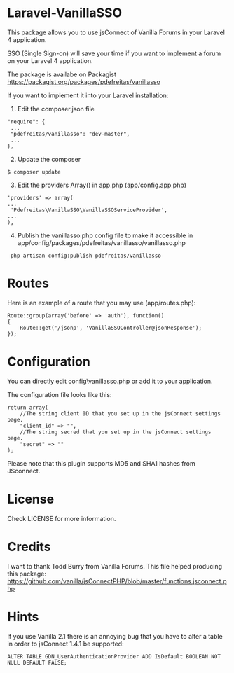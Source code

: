 Laravel-VanillaSSO
==================
This package allows you to use jsConnect of Vanilla Forums in your Laravel 4 application.

SSO (Single Sign-on) will save your time if you want to implement a forum on your Laravel 4 application.

The package is availabe on Packagist https://packagist.org/packages/pdefreitas/vanillasso

If you want to implement it into your Laravel installation:

1) Edit the composer.json file

```
"require": {
 ...
 "pdefreitas/vanillasso": "dev-master",
 ...
},
```
2) Update the composer

```$ composer update```

3) Edit the providers Array() in app.php (app/config.app.php)

```
'providers' => array(
...
 'Pdefreitas\VanillaSSO\VanillaSSOServiceProvider',
...
),
```
4) Publish the vanillasso.php config file to make it accessible in app/config/packages/pdefreitas/vanillasso/vanillasso.php

```
 php artisan config:publish pdefreitas/vanillasso
```

Routes
==================

Here is an example of a route that you may use (app/routes.php):
```
Route::group(array('before' => 'auth'), function()
{
    Route::get('/jsonp', 'VanillaSSOController@jsonResponse');
});
```

Configuration
==================
You can directly edit config\vanillasso.php or add it to your application.

The configuration file looks like this:
```
return array(
    //The string client ID that you set up in the jsConnect settings page.
    "client_id" => "",
    //The string secred that you set up in the jsConnect settings page.
    "secret" => ""
);
```

Please note that this plugin supports MD5 and SHA1 hashes from JSconnect.

License
==================
Check LICENSE for more information.

Credits
==================
I want to thank Todd Burry from Vanilla Forums. This file helped producing this package:
https://github.com/vanilla/jsConnectPHP/blob/master/functions.jsconnect.php

Hints
==================
If you use Vanilla 2.1 there is an annoying bug that you have to alter a table in order to jsConnect 1.4.1 be supported:
```
ALTER TABLE GDN_UserAuthenticationProvider ADD IsDefault BOOLEAN NOT NULL DEFAULT FALSE;
```
